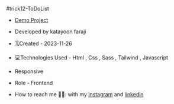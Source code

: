 #trick12-ToDoList


- [Demo Project](https://katayoon-faraji-web.github.io/trick32-XOgame/)

- Developed by katayoon faraji

- 🗓️Created - 2023-11-26

- 💻Technologies Used - Html , Css , Sass , Tailwind , Javascript

- Responsive
  
- Role - Frontend

- How to reach me 👩🏻: with my [instagram](https://instagram.com/katayoon_faraji_web) and [linkedin](https://www.linkedin.com/in/katayoon-faraji-web-3b722b207r)
